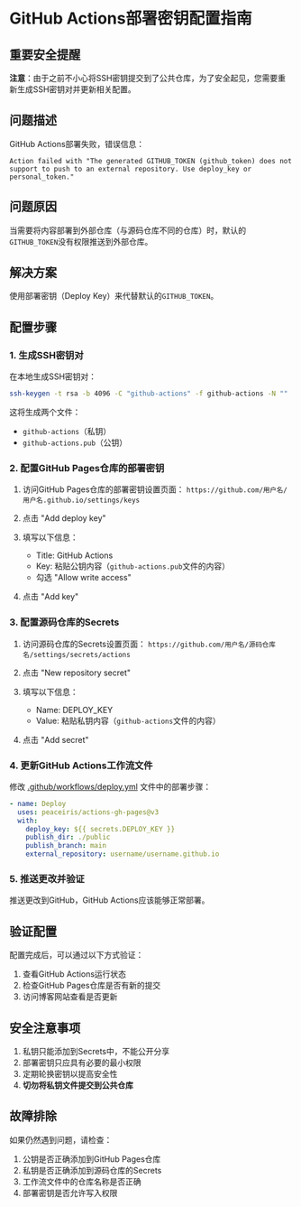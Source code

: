 # GitHub Actions部署密钥配置指南

## 重要安全提醒

**注意**：由于之前不小心将SSH密钥提交到了公共仓库，为了安全起见，您需要重新生成SSH密钥对并更新相关配置。

## 问题描述

GitHub Actions部署失败，错误信息：
```
Action failed with "The generated GITHUB_TOKEN (github_token) does not support to push to an external repository. Use deploy_key or personal_token."
```

## 问题原因

当需要将内容部署到外部仓库（与源码仓库不同的仓库）时，默认的`GITHUB_TOKEN`没有权限推送到外部仓库。

## 解决方案

使用部署密钥（Deploy Key）来代替默认的`GITHUB_TOKEN`。

## 配置步骤

### 1. 生成SSH密钥对

在本地生成SSH密钥对：
```bash
ssh-keygen -t rsa -b 4096 -C "github-actions" -f github-actions -N ""
```

这将生成两个文件：
- `github-actions`（私钥）
- `github-actions.pub`（公钥）

### 2. 配置GitHub Pages仓库的部署密钥

1. 访问GitHub Pages仓库的部署密钥设置页面：
   `https://github.com/用户名/用户名.github.io/settings/keys`

2. 点击 "Add deploy key"

3. 填写以下信息：
   - Title: GitHub Actions
   - Key: 粘贴公钥内容（`github-actions.pub`文件的内容）
   - 勾选 "Allow write access"

4. 点击 "Add key"

### 3. 配置源码仓库的Secrets

1. 访问源码仓库的Secrets设置页面：
   `https://github.com/用户名/源码仓库名/settings/secrets/actions`

2. 点击 "New repository secret"

3. 填写以下信息：
   - Name: DEPLOY_KEY
   - Value: 粘贴私钥内容（`github-actions`文件的内容）

4. 点击 "Add secret"

### 4. 更新GitHub Actions工作流文件

修改 [.github/workflows/deploy.yml](file:///Users/gaojian/01-P-Projects/hexo/gj_blog/.github/workflows/deploy.yml) 文件中的部署步骤：

```yaml
- name: Deploy
  uses: peaceiris/actions-gh-pages@v3
  with:
    deploy_key: ${{ secrets.DEPLOY_KEY }}
    publish_dir: ./public
    publish_branch: main
    external_repository: username/username.github.io
```

### 5. 推送更改并验证

推送更改到GitHub，GitHub Actions应该能够正常部署。

## 验证配置

配置完成后，可以通过以下方式验证：

1. 查看GitHub Actions运行状态
2. 检查GitHub Pages仓库是否有新的提交
3. 访问博客网站查看是否更新

## 安全注意事项

1. 私钥只能添加到Secrets中，不能公开分享
2. 部署密钥只应具有必要的最小权限
3. 定期轮换密钥以提高安全性
4. **切勿将私钥文件提交到公共仓库**

## 故障排除

如果仍然遇到问题，请检查：

1. 公钥是否正确添加到GitHub Pages仓库
2. 私钥是否正确添加到源码仓库的Secrets
3. 工作流文件中的仓库名称是否正确
4. 部署密钥是否允许写入权限